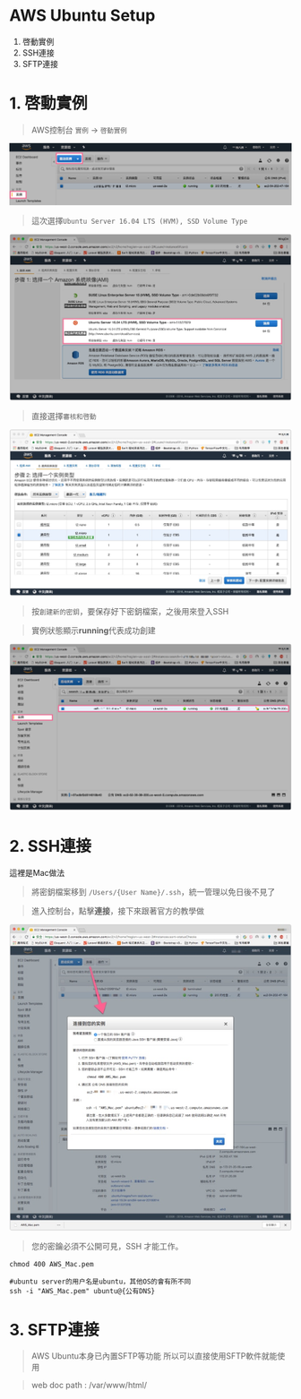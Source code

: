 # AWS Ubuntu Setup

1. 啓動實例
2. SSH連接
3. SFTP連接

# 1. 啓動實例

> AWS控制台 
> `實例` -> `啓動實例`

![-w1274](./media/15655100140224.jpg)

> 這次選擇`Ubuntu Server 16.04 LTS (HVM), SSD Volume Type`

![](./media/15655100205027.jpg)

> 直接選擇`審核和啓動`

![](./media/15655100394143.jpg)

> 按`創建新的密鈅`，要保存好下密鈅檔案，之後用來登入SSH

> 實例狀態顯示**running**代表成功創建

![](./media/15655101114572.jpg)


# 2. SSH連接
這裡是Mac做法

> 將密鈅檔案移到 `/Users/{User Name}/.ssh`，統一管理以免日後不見了


> 進入控制台，點擊**連接**，接下來跟著官方的教學做

![](./media/15655101763601.jpg)


> 您的密鑰必須不公開可見，SSH 才能工作。

```shell
chmod 400 AWS_Mac.pem
```

```shell
#ubuntu server的用户名是ubuntu，其他OS的會有所不同
ssh -i "AWS_Mac.pem" ubuntu@{公有DNS}
```

# 3. SFTP連接

> AWS Ubuntu本身已內置SFTP等功能
> 所以可以直接使用SFTP軟件就能使用



> web doc path : /var/www/html/

